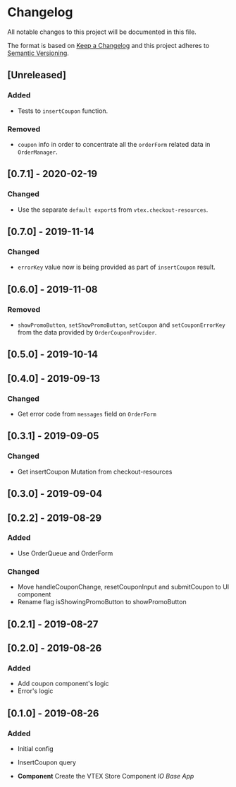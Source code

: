 # Changelog

All notable changes to this project will be documented in this file.

The format is based on [Keep a Changelog](http://keepachangelog.com/en/1.0.0/)
and this project adheres to [Semantic Versioning](http://semver.org/spec/v2.0.0.html).

## [Unreleased]

### Added
- Tests to `insertCoupon` function.

### Removed
- `coupon` info in order to concentrate all the `orderForm` related data in `OrderManager`.

## [0.7.1] - 2020-02-19

### Changed

- Use the separate `default export`s from `vtex.checkout-resources`.

## [0.7.0] - 2019-11-14

### Changed

- `errorKey` value now is being provided as part of `insertCoupon` result.

## [0.6.0] - 2019-11-08

### Removed

- `showPromoButton`, `setShowPromoButton`, `setCoupon` and `setCouponErrorKey` from the data provided by `OrderCouponProvider`.

## [0.5.0] - 2019-10-14

## [0.4.0] - 2019-09-13

### Changed

- Get error code from `messages` field on `OrderForm`

## [0.3.1] - 2019-09-05

### Changed

- Get insertCoupon Mutation from checkout-resources

## [0.3.0] - 2019-09-04

## [0.2.2] - 2019-08-29

### Added

- Use OrderQueue and OrderForm

### Changed

- Move handleCouponChange, resetCouponInput and submitCoupon to UI component
- Rename flag isShowingPromoButton to showPromoButton

## [0.2.1] - 2019-08-27

## [0.2.0] - 2019-08-26

### Added

- Add coupon component's logic
- Error's logic

## [0.1.0] - 2019-08-26

### Added

- Initial config
- InsertCoupon query

- **Component** Create the VTEX Store Component _IO Base App_

